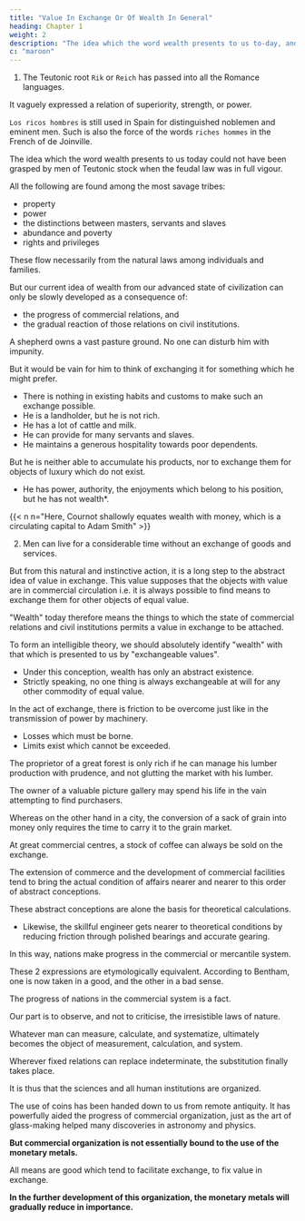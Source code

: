 ```yaml
---
title: "Value In Exchange Or Of Wealth In General"
heading: Chapter 1
weight: 2
description: "The idea which the word wealth presents to us to-day, and which is relative to our state of civilization, could not have been grasped by men of Teutonic stock"
c: "maroon"
---
```



1. The Teutonic root `Rik` or `Reich` has passed into all the Romance languages. 

It vaguely expressed a relation of superiority, strength, or power. 

`Los ricos hombres` is still used in Spain for distinguished noblemen and eminent men. Such is also the force of the words `riches hommes` in the French of de Joinville. 

<!-- and which is relative to our state of civilization,  , either at the epoch of the Conquest, or even at much later periods, -->
The idea which the word wealth presents to us today could not have been grasped by men of Teutonic stock when the feudal law was in full vigour. 



All the following are found among the most savage tribes:
- property
- power
- the distinctions between masters, servants and slaves
- abundance and poverty
- rights and privileges

<!-- which preside over aggregations of -->
These flow necessarily from the natural laws among individuals and families. 

<!-- ,  and such as is necessary to give rise to a theory, -->
But our current idea of wealth from our advanced state of civilization can only be slowly developed as a consequence of:
- the progress of commercial relations, and
- the gradual reaction of those relations on civil institutions.

A shepherd owns a vast pasture ground. No one can disturb him with impunity. 

But it would be vain for him to think of exchanging it for something which he might prefer. 
- There is nothing in existing habits and customs to make such an exchange possible. 
- He is a landholder, but he is not rich.
- He has a lot of cattle and milk.
- He can provide for many servants and slaves.
- He maintains a generous hospitality towards poor dependents.

But he is neither able to accumulate his products, nor to exchange them for objects of luxury which do not exist. 
- He has power, authority, the enjoyments which belong to his position, but he has not wealth*.

{{< n n="Here, Cournot shallowly equates wealth with money, which is a circulating capital to Adam Smith" >}}



2. Men can live for a considerable time without an exchange of goods and services.

But from this natural and instinctive action, it is a long step to the abstract idea of value in exchange. This value supposes that the objects with value are in commercial circulation i.e. it is always possible to find means to exchange them for other objects of equal value. 

<!-- , are those which in the language of today are characterized by the word  -->

"Wealth" today therefore means the things to which the state of commercial relations and civil institutions permits a value in exchange to be attached. 

<!-- the sense of the word -->
To form an intelligible theory, we should absolutely identify "wealth" with that which is presented to us by "exchangeable values".
- Under this conception, wealth has only an abstract existence. 
- Strictly speaking, no one thing is always exchangeable at will for any other commodity of equal value.

<!-- of all the things on which we set a price, or to which we attribute a value in exchange, there are  -->

In the act of exchange, there is friction to be overcome just like in the transmission of power by machinery. 
- Losses which must be borne.
- Limits exist which cannot be exceeded. 

The proprietor of a great forest is only rich if he can manage his lumber production with prudence, and not glutting the market with his lumber.

The owner of a valuable picture gallery may spend his life in the vain attempting to find purchasers. 

Whereas on the other hand in a city, the conversion of a sack of grain into money only requires the time to carry it to the grain market. 

At great commercial centres, a stock of coffee can always be sold on the exchange.

The extension of commerce and the development of commercial facilities tend to bring the actual condition of affairs nearer and nearer to this order of abstract conceptions. 

These abstract conceptions are alone the basis for theoretical calculations. 
- Likewise, the skillful engineer gets nearer to theoretical conditions by reducing friction through polished bearings and accurate gearing. 

In this way, nations make progress in the commercial or mercantile system. 

These 2 expressions are etymologically equivalent. According to Bentham, one is now taken in a good, and the other in a bad sense.

<!-- , as is generally the case,  with the names of things that involve advantages and evils of a moral order. -->

<!-- We will not take up either these advantages or these evils.  -->

The progress of nations in the commercial system is a fact. 
 <!-- in the face of which all discussion of its desirability becomes idle. -->

Our part is to observe, and not to criticise, the irresistible laws of nature. 

Whatever man can measure, calculate, and systematize, ultimately becomes the object of measurement, calculation, and system. 

Wherever fixed relations can replace indeterminate, the substitution finally takes place. 

It is thus that the sciences and all human institutions are organized. 

The use of coins has been handed down to us from remote antiquity. It has powerfully aided the progress of commercial organization, just as the art of glass-making helped many discoveries in astronomy and physics.

**But commercial organization is not essentially bound to the use of the monetary metals.** 

All means are good which tend to facilitate exchange, to fix value in exchange. 

**In the further development of this organization, the monetary metals will gradually reduce in importance.**

